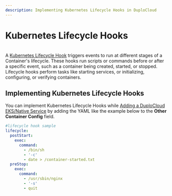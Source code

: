 ```yaml
---
description: Implementing Kubernetes Lifecycle Hooks in DuploCloud
---
```


# Kubernetes Lifecycle Hooks

\
A [Kubernetes Lifecycle Hook](https://kubernetes.io/docs/concepts/containers/container-lifecycle-hooks/) triggers events to run at different stages of a Container's lifecycle. These hooks run scripts or commands before or after a specific event, such as a container being created, started, or stopped. Lifecycle hooks perform tasks like starting services, or initializing, configuring, or verifying containers.

## Implementing Kubernetes Lifecycle Hooks

You can implement Kubernetes Lifecycle Hooks while [Adding a DuploCloud EKS/Native Service](../aws-user-guide/aws-services/containers/eks-containers-and-services.md#adding-a-duplocloud-eks-native-service) by adding the YAML like the example below to the **Other Container Config** field.&#x20;

```yaml
#lifecycle hook sample
lifecycle:
  postStart:
    exec:
      command:
        - /bin/sh
        - '-c'
        - date > /container-started.txt
  preStop:
    exec:
      command:
        - /usr/sbin/nginx
        - '-s'
        - quit
```


